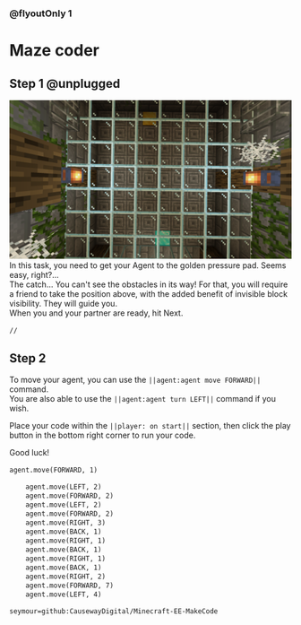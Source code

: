 ### @flyoutOnly 1


# Maze coder


## Step 1 @unplugged
![Overhead task](https://raw.githubusercontent.com/CausewayDigital/Minecraft-EE-MakeCode/main/tutorials/seymour-island/images/seymour_task_7.png)
In this task, you need to get your Agent to the golden pressure pad. Seems easy, right?...   
The catch... You can't see the obstacles in its way! For that, you will require a friend
to take the position above, with the added benefit of invisible block visibility. They will guide you.    
When you and your partner are ready, hit Next.   

```template
//
```

## Step 2
To move your agent, you can use the ``||agent:agent move FORWARD||`` command.   
You are also able to use the ``||agent:agent turn LEFT||`` command if you wish.    

Place your code within the ``||player: on start||`` section, then click
the play button in the bottom right corner to run your code.

Good luck!

```blocks
agent.move(FORWARD, 1)
```

```ghost
    agent.move(LEFT, 2)
    agent.move(FORWARD, 2)
    agent.move(LEFT, 2)
    agent.move(FORWARD, 2)
    agent.move(RIGHT, 3)
    agent.move(BACK, 1)
    agent.move(RIGHT, 1)
    agent.move(BACK, 1)
    agent.move(RIGHT, 1)
    agent.move(BACK, 1)
    agent.move(RIGHT, 2)
    agent.move(FORWARD, 7)
    agent.move(LEFT, 4)

```

```package
seymour=github:CausewayDigital/Minecraft-EE-MakeCode
```
